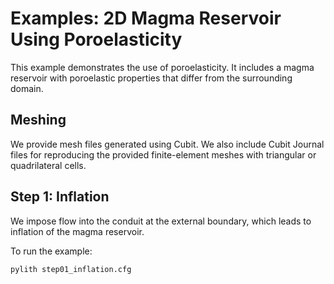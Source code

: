 # Examples: 2D Magma Reservoir Using Poroelasticity

This example demonstrates the use of poroelasticity. It includes a magma reservoir with
poroelastic properties that differ from the surrounding domain.

## Meshing

We provide mesh files generated using Cubit. We also include Cubit Journal files for
reproducing the provided finite-element meshes with triangular or quadrilateral cells.

## Step 1: Inflation

We impose flow into the conduit at the external boundary, which leads to inflation of the
magma reservoir.

To run the example:
```
pylith step01_inflation.cfg
```
